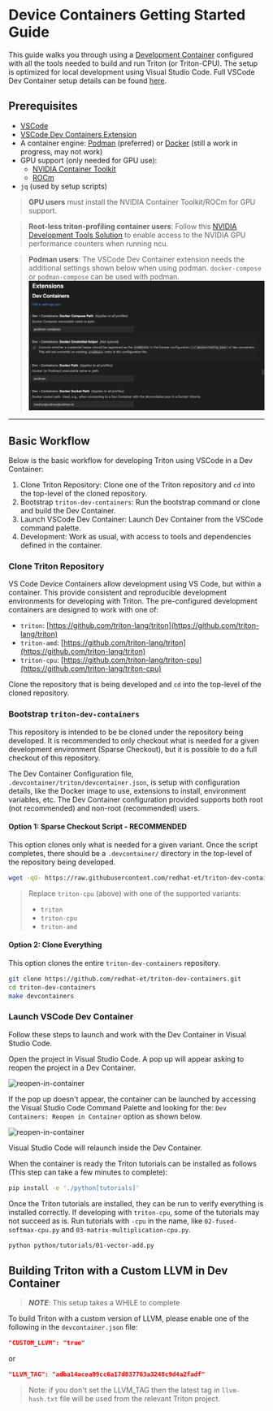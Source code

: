 # Device Containers Getting Started Guide

This guide walks you through using a
[Development Container](https://containers.dev/)
configured with all the tools needed to build and run Triton (or Triton-CPU).
The setup is optimized for local development using Visual Studio Code.
Full VSCode Dev Container setup details can be found
[here](https://code.visualstudio.com/docs/devcontainers/tutorial#_prerequisites).

## Prerequisites

- [VSCode](https://code.visualstudio.com/)
- [VSCode Dev Containers Extension](https://marketplace.visualstudio.com/items?itemName=ms-vscode-remote.remote-containers)
- A container engine: [Podman](https://podman.io/) (preferred) or
  [Docker](https://docs.docker.com/) (still a work in progress, may not work)
- GPU support (only needed for GPU use):
  - [NVIDIA Container Toolkit](https://docs.nvidia.com/datacenter/cloud-native/container-toolkit/latest/install-guide.html)
  - [ROCm](https://rocm.docs.amd.com/projects/install-on-linux/en/latest/index.html)
- `jq` (used by setup scripts)

> **GPU users** must install the NVIDIA Container Toolkit/ROCm for GPU support.

> **Root-less triton-profiling container users**: Follow this
> [NVIDIA Development Tools Solution](https://developer.nvidia.com/nvidia-development-tools-solutions-err_nvgpuctrperm-permission-issue-performance-counters)
> to enable access to the NVIDIA GPU performance counters when running ncu.

> **Podman users**: The VSCode Dev Container extension needs the additional settings
> shown below when using podman.
> `docker-compose` or `podman-compose` can be used with podman.
![settings](./gsg/images/settings.png)

---

## Basic Workflow

Below is the basic workflow for developing Triton using VSCode in a Dev Container:

1. Clone Triton Repository: Clone one of the Triton repository and `cd` into the
   top-level of the cloned repository.
2. Bootstrap `triton-dev-containers`: Run the bootstrap command or clone and build
   the Dev Container.
3. Launch VSCode Dev Container: Launch Dev Container from the VSCode command palette.
4. Development: Work as usual, with access to tools and dependencies defined
   in the container.

### Clone Triton Repository

VS Code Device Containers allow development using VS Code, but within a container.
This provide consistent and reproducible development environments for developing
with Triton.
The pre-configured development containers are designed to work with one of:

- `triton`: [https://github.com/triton-lang/triton](https://github.com/triton-lang/triton)
- `triton-amd`: [https://github.com/triton-lang/triton](https://github.com/triton-lang/triton)
- `triton-cpu`: [https://github.com/triton-lang/triton-cpu](https://github.com/triton-lang/triton-cpu)

Clone the repository that is being developed and `cd` into the top-level of the
cloned repository.

### Bootstrap `triton-dev-containers`

This repository is intended to be be cloned under the repository being
developed.
It is recommended to only checkout what is needed for a given development
environment (Sparse Checkout), but it is possible to do a full checkout of this
repository.

The Dev Container Configuration file, `.devcontainer/triton/devcontainer.json`,
is setup with configuration details, like the Docker image to use, extensions to
install, environment variables, etc.
The Dev Container configuration provided supports both root (not recommended)
and non-root (recommended) users.

#### Option 1: Sparse Checkout Script - RECOMMENDED

This option clones only what is needed for a given variant.
Once the script completes, there should be a `.devcontainer/` directory in the
top-level of the repository being developed.

```bash
wget -qO- https://raw.githubusercontent.com/redhat-et/triton-dev-containers/main/.devcontainer/scripts/bootstrap-devcontainer.sh | bash -s triton-cpu
```

> Replace `triton-cpu` (above) with one of the supported variants:
>
> - `triton`
> - `triton-cpu`
> - `triton-amd`

#### Option 2: Clone Everything

This option clones the entire `triton-dev-containers` repository.

```bash
git clone https://github.com/redhat-et/triton-dev-containers.git
cd triton-dev-containers
make devcontainers
```

### Launch VSCode Dev Container

Follow these steps to launch and work with the Dev Container in Visual
Studio Code.

Open the project in Visual Studio Code.
A pop up will appear asking to reopen the project in a Dev Container.

![reopen-in-container](./gsg/images/reopen-in-container.png)

If the pop up doesn't appear, the container can be launched by accessing the
Visual Studio Code Command Palette and looking for the:
`Dev Containers: Reopen in Container` option as shown below.

![reopen-in-container](./gsg/images/rebuild-container.png)

Visual Studio Code will relaunch inside the Dev Container.

When the container is ready the Triton tutorials can be installed as follows
(This step can take a few minutes to complete):

```bash
pip install -e './python[tutorials]'
```

Once the Triton tutorials are installed, they can be run to verify everything is
installed correctly.
If developing with `triton-cpu`, some of the tutorials may not succeed as is.
Run tutorials with `-cpu` in the name, like `02-fused-softmax-cpu.py`
and `03-matrix-multiplication-cpu.py`.

```bash
python python/tutorials/01-vector-add.py
```

## Building Triton with a Custom LLVM in Dev Container

> **_NOTE_**: This setup takes a WHILE to complete

To build Triton with a custom version of LLVM, please enable one of the following
in the `devcontainer.json` file:

```json
"CUSTOM_LLVM": "true"
```

or

```json
"LLVM_TAG": "adba14acea99cc6a17d837763a3248c9d4a2fadf"
```

> Note: if you don't set the LLVM_TAG then the latest tag in `llvm-hash.txt`
file will be used from the relevant Triton project.
